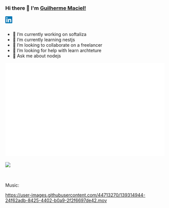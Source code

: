 ### Hi there 👋 I'm [Guilherme Maciel!](https://github.com/forestus/forestus.github.io) 
<a href="https://www.linkedin.com/in/guilherme-maciel-5b22451b4/">
<img align="left" alt="Maciel" width="22px" src="https://raw.githubusercontent.com/forestus/forestus/main/assets/linkedin.svg" />
</a></br></br>







<!--  
<p align="left"> <img src="https://komarev.com/ghpvc/?username=forestus&label=Views&color=blue&style=plastic" alt="iampawan" /> </p>
-->

- 🔭 I’m currently working on softaliza
- 🌱 I’m currently learning nestjs
- 👯 I’m looking to collaborate on a freelancer
- 🤔 I’m looking for help with learn archteture
- 💬 Ask me about nodejs

<a href="https://github.com/forestus">
  <img align="center" src="https://raw.githubusercontent.com/forestus/github-stats-transparent/output/generated/languages.svg" /></br></br>
  <img align="center" src="https://github-readme-stats.vercel.app/api?username=forestus&show_icons=true&theme=radical" />
</a>

</br></br>
Music:

https://user-images.githubusercontent.com/44713270/139314944-24f62adb-8425-4402-b0a9-2f2f6697de42.mov
